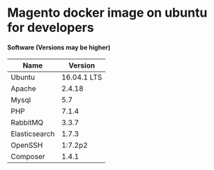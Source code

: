 # Magento docker image on ubuntu for developers
#### Software (Versions may be higher)
| Name | Version |
| ----- | ----- |
| Ubuntu | 16.04.1 LTS |
| Apache | 2.4.18 |
| Mysql | 5.7 |
| PHP | 7.1.4 |
| RabbitMQ | 3.3.7 |
| Elasticsearch | 1.7.3 |
| OpenSSH | 1:7.2p2 |
| Composer | 1.4.1 |
